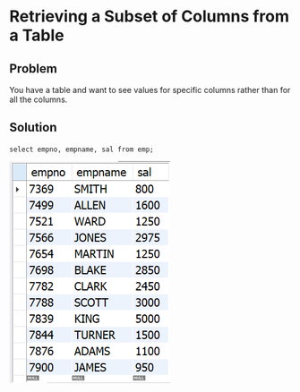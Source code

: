 # Retrieving a Subset of Columns from a Table

##  Problem

You have a table and want to see values for specific columns rather than for all the
columns.

## Solution

    select empno, empname, sal from emp;


![subset_of_column](./images/subset_of_column.png)

